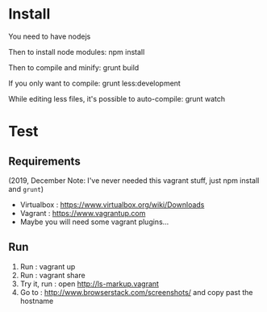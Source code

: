 Install
=======

You need to have nodejs

Then to install node modules:
npm install

Then to compile and minify:
grunt build

If you only want to compile:
grunt less:development

While editing less files, it's possible to auto-compile:
grunt watch

Test
====

Requirements
------------
(2019, December Note: I've never needed this vagrant stuff, just npm install and `grunt`)
* Virtualbox : https://www.virtualbox.org/wiki/Downloads
* Vagrant : https://www.vagrantup.com
* Maybe you will need some vagrant plugins...

Run
---

1. Run : vagrant up
2. Run : vagrant share
3. Try it, run : open http://ls-markup.vagrant
3. Go to : http://www.browserstack.com/screenshots/ and copy past the hostname
